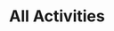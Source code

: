 ---
layout: post-index
permalink: /posts/
title: All Activities
tagline: A List of Posts
tags: [blog]
---